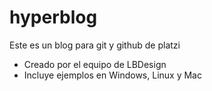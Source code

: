 # hyperblog
Este es un blog para git y github de platzi

* Creado por el equipo de LBDesign
* Incluye ejemplos en Windows, Linux y Mac 
 